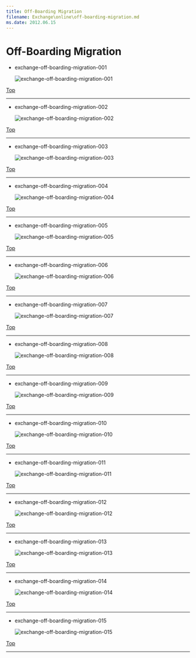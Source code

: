 ```yaml
---
title: Off-Boarding Migration
filename: Exchange\online\off-boarding-migration.md
ms.date: 2012.06.15
---
```


# Off-Boarding Migration




- exchange-off-boarding-migration-001

	![exchange-off-boarding-migration-001](https://github.com/kj-park/tech/blob/main/Exchange/.media/exchange-off-boarding-migration-001.png?raw=true)

[Top](#)

---

- exchange-off-boarding-migration-002

	![exchange-off-boarding-migration-002](https://github.com/kj-park/tech/blob/main/Exchange/.media/exchange-off-boarding-migration-002.png?raw=true)

[Top](#)

---

- exchange-off-boarding-migration-003

	![exchange-off-boarding-migration-003](https://github.com/kj-park/tech/blob/main/Exchange/.media/exchange-off-boarding-migration-003.png?raw=true)

[Top](#)

---

- exchange-off-boarding-migration-004

	![exchange-off-boarding-migration-004](https://github.com/kj-park/tech/blob/main/Exchange/.media/exchange-off-boarding-migration-004.png?raw=true)

[Top](#)

---

- exchange-off-boarding-migration-005

	![exchange-off-boarding-migration-005](https://github.com/kj-park/tech/blob/main/Exchange/.media/exchange-off-boarding-migration-005.png?raw=true)

[Top](#)

---

- exchange-off-boarding-migration-006

	![exchange-off-boarding-migration-006](https://github.com/kj-park/tech/blob/main/Exchange/.media/exchange-off-boarding-migration-006.png?raw=true)

[Top](#)

---

- exchange-off-boarding-migration-007

	![exchange-off-boarding-migration-007](https://github.com/kj-park/tech/blob/main/Exchange/.media/exchange-off-boarding-migration-007.png?raw=true)

[Top](#)

---

- exchange-off-boarding-migration-008

	![exchange-off-boarding-migration-008](https://github.com/kj-park/tech/blob/main/Exchange/.media/exchange-off-boarding-migration-008.png?raw=true)

[Top](#)

---

- exchange-off-boarding-migration-009

	![exchange-off-boarding-migration-009](https://github.com/kj-park/tech/blob/main/Exchange/.media/exchange-off-boarding-migration-009.png?raw=true)

[Top](#)

---

- exchange-off-boarding-migration-010

	![exchange-off-boarding-migration-010](https://github.com/kj-park/tech/blob/main/Exchange/.media/exchange-off-boarding-migration-010.png?raw=true)

[Top](#)

---

- exchange-off-boarding-migration-011

	![exchange-off-boarding-migration-011](https://github.com/kj-park/tech/blob/main/Exchange/.media/exchange-off-boarding-migration-011.png?raw=true)

[Top](#)

---

- exchange-off-boarding-migration-012

	![exchange-off-boarding-migration-012](https://github.com/kj-park/tech/blob/main/Exchange/.media/exchange-off-boarding-migration-012.png?raw=true)

[Top](#)

---

- exchange-off-boarding-migration-013

	![exchange-off-boarding-migration-013](https://github.com/kj-park/tech/blob/main/Exchange/.media/exchange-off-boarding-migration-013.png?raw=true)

[Top](#)

---

- exchange-off-boarding-migration-014

	![exchange-off-boarding-migration-014](https://github.com/kj-park/tech/blob/main/Exchange/.media/exchange-off-boarding-migration-014.png?raw=true)

[Top](#)

---

- exchange-off-boarding-migration-015

	![exchange-off-boarding-migration-015](https://github.com/kj-park/tech/blob/main/Exchange/.media/exchange-off-boarding-migration-015.png?raw=true)

[Top](#)

---